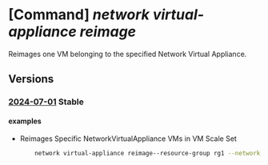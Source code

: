 # [Command] _network virtual-appliance reimage_

Reimages one VM belonging to the specified Network Virtual Appliance.

## Versions

### [2024-07-01](/Resources/mgmt-plane/L3N1YnNjcmlwdGlvbnMve30vcmVzb3VyY2Vncm91cHMve30vcHJvdmlkZXJzL21pY3Jvc29mdC5uZXR3b3JrL25ldHdvcmt2aXJ0dWFsYXBwbGlhbmNlcy97fS9yZWltYWdl/2024-07-01.xml) **Stable**

<!-- mgmt-plane /subscriptions/{}/resourcegroups/{}/providers/microsoft.network/networkvirtualappliances/{}/reimage 2024-07-01 -->

#### examples

- Reimages Specific NetworkVirtualAppliance VMs in VM Scale Set
    ```bash
        network virtual-appliance reimage--resource-group rg1 --network-virtual-appliance-name nvaName --subscription subscriptionId --instance-ids 0
    ```
